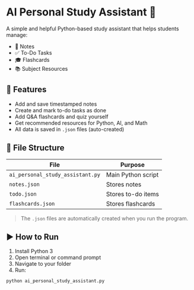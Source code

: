 # AI Personal Study Assistant 🤖

A simple and helpful Python-based study assistant that helps students manage:

- 📝 Notes
- ✅ To-Do Tasks
- 🎓 Flashcards
- 📚 Subject Resources

## 🚀 Features
- Add and save timestamped notes
- Create and mark to-do tasks as done
- Add Q&A flashcards and quiz yourself
- Get recommended resources for Python, AI, and Math
- All data is saved in `.json` files (auto-created)

## 📁 File Structure

| File                        | Purpose                     |
|-----------------------------|-----------------------------|
| `ai_personal_study_assistant.py` | Main Python script     |
| `notes.json`                | Stores notes                |
| `todo.json`                 | Stores to-do items          |
| `flashcards.json`           | Stores flashcards           |

> The `.json` files are automatically created when you run the program.

## ▶️ How to Run

1. Install Python 3
2. Open terminal or command prompt
3. Navigate to your folder
4. Run:

```bash
python ai_personal_study_assistant.py
